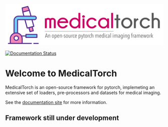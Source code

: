 ![](/docs/source/_static/img/logo_hr.png)

[![Documentation Status](https://readthedocs.org/projects/medicaltorch/badge/?version=latest)](http://medicaltorch.readthedocs.io/en/latest/?badge=latest)

# Welcome to MedicalTorch
MedicalTorch is an open-source framework for pytorch, implemeting an extensive set
of loaders, pre-processors and datasets for medical imaging.

See the [documentation site](http://medicaltorch.readthedocs.io) for more information.

## Framework still under development
